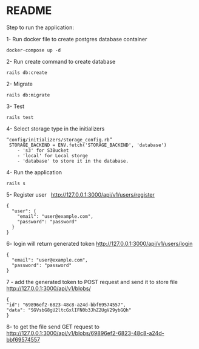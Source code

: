 # README

Step to run the application:


1- Run docker file to create postgres database container
   ``` 
   docker-compose up -d 
   ```
2- Run create command to create database
```
rails db:create
```
2- Migrate
```
rails db:migrate
```
3- Test
```
rails test
```
4- Select storage type in the initializers 
```
“config/initializers/storage_config.rb”      
 STORAGE_BACKEND = ENV.fetch('STORAGE_BACKEND', 'database')
    - 's3' for S3Bucket
    - 'local' for Local storge    
    - 'database' to store it in the database. 
```
4- Run the application
```
rails s
```
5- Register user  
http://127.0.0.1:3000/api/v1/users/register
```
{
  "user": {
    "email": "user@example.com",
    "password": "password"
  }
}
```
6- login will return generated token http://127.0.0.1:3000/api/v1/users/login
```
{
  "email": "user@example.com",
  "password": "password"
}
```

7 - add the generated token to POST request and send it to store file http://127.0.0.1:3000/api/v1/blobs/
```
{
"id": "69896ef2-6823-48c8-a24d-bbf69574557",
"data": "SGVsbG8gU2ltcGxlIFN0b3JhZ2UgV29ybGQh"
}
```
8- to get the file send GET request to http://127.0.0.1:3000/api/v1/blobs/69896ef2-6823-48c8-a24d-bbf69574557
